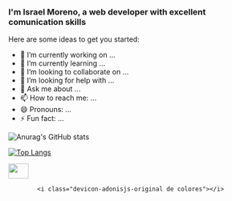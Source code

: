 ### I'm Israel Moreno, a web developer with excellent comunication skills


Here are some ideas to get you started:

- 🔭 I’m currently working on ...
- 🌱 I’m currently learning ...
- 👯 I’m looking to collaborate on ...
- 🤔 I’m looking for help with ...
- 💬 Ask me about ...
- 📫 How to reach me: ...
- 😄 Pronouns: ...
- ⚡ Fun fact: ...

![Anurag's GitHub stats](https://github-readme-stats.vercel.app/api?username=dev-israel-moreno&show_icons=true&theme=tokyonight)

[![Top Langs](https://github-readme-stats.vercel.app/api/top-langs/?username=dev-israel-moreno&layout=compact&theme=tokyonight)](https://github.com/dev-israel-moreno/github-readme-stats)


<img height="30" width="40" src="https://cdn.jsdelivr.net/gh/devicons/devicon/icons/adonisjs/adonisjs-original.svg" />

            <i class="devicon-adonisjs-original de colores"></i>
          
